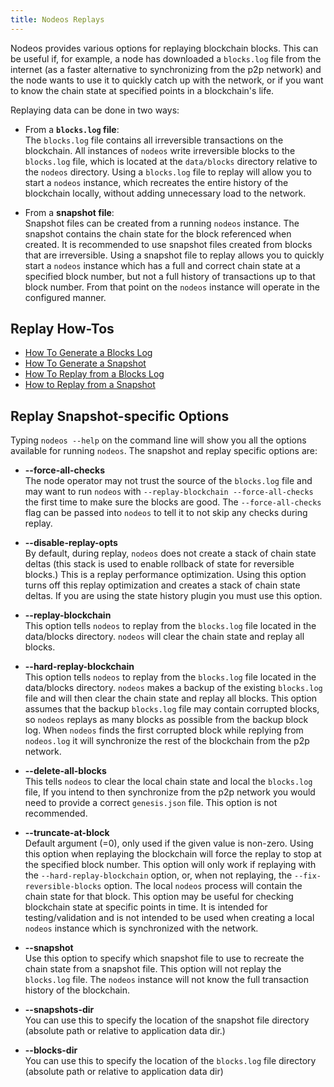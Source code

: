 ```yaml
---
title: Nodeos Replays
---
```


Nodeos provides various options for replaying blockchain blocks. This can be useful if, for example, a node has downloaded a `blocks.log` file from the internet (as a faster alternative to synchronizing from the p2p network) and the node wants to use it to quickly catch up with the network, or if you want to know the chain state at specified points in a blockchain's life.

Replaying data can be done in two ways:

- From a **`blocks.log` file**:  
The `blocks.log` file contains all irreversible transactions on the blockchain. All instances of `nodeos` write irreversible blocks to the `blocks.log` file, which is located at the `data/blocks` directory relative to the `nodeos` directory. Using a `blocks.log` file to replay will allow you to start a `nodeos` instance, which recreates the entire history of the blockchain locally, without adding unnecessary load to the network.

- From a **snapshot file**:  
Snapshot files can be created from a running `nodeos` instance. The snapshot contains the chain state for the block referenced when created. It is recommended to use snapshot files created from blocks that are irreversible. Using a snapshot file to replay allows you to quickly start a `nodeos` instance which has a full and correct chain state at a specified block number, but not a full history of transactions up to that block number. From that point on the `nodeos` instance will operate in the configured manner.

## Replay How-Tos

* [How To Generate a Blocks Log](how-to/how-to-generate-a-blocks.log.md)
* [How To Generate a Snapshot](how-to/how-to-generate-a-snapshot.md)
* [How To Replay from a Blocks Log](how-to/how-to-replay-from-a-blocks.log.md)
* [How to Replay from a Snapshot](how-to/how-to-replay-from-a-snapshot.md)

## Replay Snapshot-specific Options

Typing `nodeos --help` on the command line will show you all the options available for running `nodeos`. The snapshot and replay specific options are:

 - **--force-all-checks**  
The node operator may not trust the source of the `blocks.log` file and may want to run `nodeos` with `--replay-blockchain --force-all-checks` the first time to make sure the blocks are good. The `--force-all-checks` flag can be passed into `nodeos` to tell it to not skip any checks during replay.

 - **--disable-replay-opts**  
By default, during replay, `nodeos` does not create a stack of chain state deltas (this stack is used to enable rollback of state for reversible blocks.) This is a replay performance optimization. Using this option turns off this replay optimization and creates a stack of chain state deltas. If you are using the state history plugin you must use this option.

 - **--replay-blockchain**  
This option tells `nodeos` to replay from the `blocks.log` file located in the data/blocks directory. `nodeos` will clear the chain state and replay all blocks.

 - **--hard-replay-blockchain**  
This option tells `nodeos` to replay from the `blocks.log` file located in the data/blocks directory. `nodeos` makes a backup of the existing `blocks.log` file and will then clear the chain state and replay all blocks. This option assumes that the backup `blocks.log` file may contain corrupted blocks, so `nodeos` replays as many blocks as possible from the backup block log. When `nodeos` finds the first corrupted block while replying from `nodeos.log` it will synchronize the rest of the blockchain from the p2p network.

 - **--delete-all-blocks**  
This tells `nodeos` to clear the local chain state and local the `blocks.log` file, If you intend to then synchronize from the p2p network you would need to provide a correct `genesis.json` file. This option is not recommended.

 - **--truncate-at-block**  
Default argument (=0), only used if the given value is non-zero.
Using this option when replaying the blockchain will force the replay to stop at the specified block number. This option will only work if replaying with the `--hard-replay-blockchain` option, or, when not replaying, the `--fix-reversible-blocks` option. The local `nodeos` process will contain the chain state for that block. This option may be useful for checking blockchain state at specific points in time. It is intended for testing/validation and is not intended to be used when creating a local `nodeos` instance which is synchronized with the network.  
 
 - **--snapshot**  
Use this option to specify which snapshot file to use to recreate the chain state from a snapshot file. This option will not replay the `blocks.log` file. The `nodeos` instance will not know the full transaction history of the blockchain. 

 - **--snapshots-dir**  
You can use this to specify the location of the snapshot file directory  (absolute path or relative to application data dir.)

 - **--blocks-dir**  
You can use this to specify the location of the `blocks.log` file directory  (absolute path or relative to application data dir)
